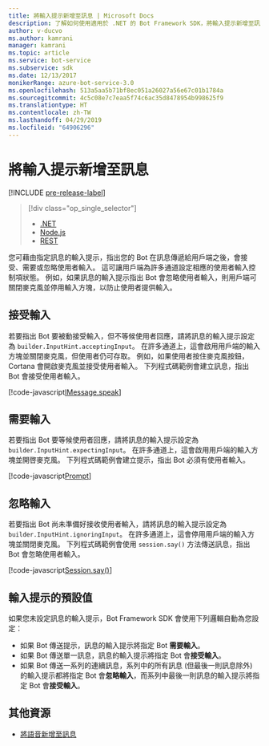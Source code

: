 ```yaml
---
title: 將輸入提示新增至訊息 | Microsoft Docs
description: 了解如何使用適用於 .NET 的 Bot Framework SDK，將輸入提示新增至訊息。
author: v-ducvo
ms.author: kamrani
manager: kamrani
ms.topic: article
ms.service: bot-service
ms.subservice: sdk
ms.date: 12/13/2017
monikerRange: azure-bot-service-3.0
ms.openlocfilehash: 513a5aa5b71bf8ec051a26027a56e67c01b1784a
ms.sourcegitcommit: 4c5c08e7c7eaa5f74c6ac35d8478954b998625f9
ms.translationtype: HT
ms.contentlocale: zh-TW
ms.lasthandoff: 04/29/2019
ms.locfileid: "64906296"
---
```

# <a name="add-input-hints-to-messages"></a>將輸入提示新增至訊息

[!INCLUDE [pre-release-label](../includes/pre-release-label-v3.md)]

> [!div class="op_single_selector"]
> - [.NET](../dotnet/bot-builder-dotnet-add-input-hints.md)
> - [Node.js](../nodejs/bot-builder-nodejs-send-input-hints.md)
> - [REST](../rest-api/bot-framework-rest-connector-add-input-hints.md)

您可藉由指定訊息的輸入提示，指出您的 Bot 在訊息傳遞給用戶端之後，會接受、需要或忽略使用者輸入。 這可讓用戶端為許多通道設定相應的使用者輸入控制項狀態。 例如，如果訊息的輸入提示指出 Bot 會忽略使用者輸入，則用戶端可關閉麥克風並停用輸入方塊，以防止使用者提供輸入。

## <a name="accepting-input"></a>接受輸入

若要指出 Bot 要被動接受輸入，但不等候使用者回應，請將訊息的輸入提示設定為 `builder.InputHint.acceptingInput`。 在許多通道上，這會啟用用戶端的輸入方塊並關閉麥克風，但使用者仍可存取。 例如，如果使用者按住麥克風按鈕，Cortana 會開啟麥克風並接受使用者輸入。 下列程式碼範例會建立訊息，指出 Bot 會接受使用者輸入。

[!code-javascript[IMessage.speak](../includes/code/node-input-hints.js#InputHintAcceptingInput)]

## <a name="expecting-input"></a>需要輸入

若要指出 Bot 要等候使用者回應，請將訊息的輸入提示設定為 `builder.InputHint.expectingInput`。 在許多通道上，這會啟用用戶端的輸入方塊並開啓麥克風。 下列程式碼範例會建立提示，指出 Bot 必須有使用者輸入。

[!code-javascript[Prompt](../includes/code/node-input-hints.js#InputHintExpectingInput)]

## <a name="ignoring-input"></a>忽略輸入

若要指出 Bot 尚未準備好接收使用者輸入，請將訊息的輸入提示設定為 `builder.InputHint.ignoringInput`。 在許多通道上，這會停用用戶端的輸入方塊並關閉麥克風。 下列程式碼範例會使用 `session.say()` 方法傳送訊息，指出 Bot 會忽略使用者輸入。

[!code-javascript[Session.say()](../includes/code/node-input-hints.js#InputHintIgnoringInput)]

## <a name="default-values-for-input-hint"></a>輸入提示的預設值

如果您未設定訊息的輸入提示，Bot Framework SDK 會使用下列邏輯自動為您設定： 

- 如果 Bot 傳送提示，訊息的輸入提示將指定 Bot **需要輸入**。</li>
- 如果 Bot 傳送單一訊息，訊息的輸入提示將指定 Bot 會**接受輸入**。</li>
- 如果 Bot 傳送一系列的連續訊息，系列中的所有訊息 (但最後一則訊息除外) 的輸入提示都將指定 Bot 會**忽略輸入**，而系列中最後一則訊息的輸入提示將指定 Bot 會**接受輸入**。

## <a name="additional-resources"></a>其他資源

- [將語音新增至訊息](bot-builder-nodejs-text-to-speech.md)
